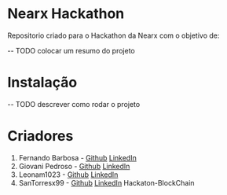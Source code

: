 # Nearx Hackathon

Repositorio criado para o Hackathon da Nearx com o objetivo de:

-- TODO colocar um resumo do projeto

# Instalação

-- TODO descrever como rodar o projeto

# Criadores

1. Fernando Barbosa - [Github](https://github.com/cyraxtrade) [LinkedIn](#)
2. Giovani Pedroso - [Github](https://github.com/Giovani-Pedroso) [LinkedIn](https://www.linkedin.com/in/giovani-sant-ana/)
3. Leonam1023 - [Github](https://github.com/Leonam1023) [LinkedIn](#)
4. SanTorresx99 - [Github](https://github.com/SanTorresx99) [LinkedIn](#) Hackaton-BlockChain
